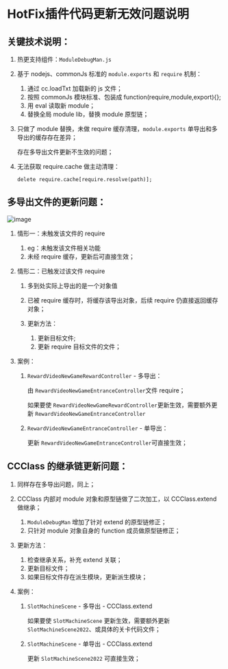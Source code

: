 # HotFix插件代码更新无效问题说明

## 关键技术说明：

1. 热更支持组件：`ModuleDebugMan.js`
2. 基于 nodejs、commonJs 标准的 `module.exports` 和 `require` 机制：

   1. 通过 cc.loadTxt 加载新的 js 文件；
   2. 按照 commonJs 模块标准、包装成 function(require,module,export){};
   3. 用 eval 读取新 module；
   4. 替换全局 module lib，替换 module 原型链；
3. 只做了 module 替换，未做 require 缓存清理，`module.exports` 单导出和多导出的缓存存在差异；

   存在多导出文件更新不生效的问题；
4. 无法获取 require.cache 做主动清理：

   `delete require.cache[require.resolve(path)];`

## 多导出文件的更新问题：

![image](http://localhost:5173/WTC-Docs/assets/1758174593053_c961e456.png)

1. 情形一：未触发该文件的 require

   1. eg：未触发该文件相关功能
   2. 未经 require 缓存，更新后可直接生效；
2. 情形二：已触发过该文件 require

   1. 多到处实际上导出的是一个对象值
   2. 已被 require 缓存时，将缓存该导出对象，后续 require 仍直接返回缓存对象；
   3. 更新方法：

      1. 更新目标文件;
      2. 更新 require 目标文件的文件；
3. 案例：

   1. `RewardVideoNewGameRewardController` - 多导出：

      由 `RewardVideoNewGameEntranceController`文件 require；

      如果要使 `RewardVideoNewGameRewardController`更新生效，需要额外更新 `RewardVideoNewGameEntranceController`
   2. `RewardVideoNewGameEntranceController` - 单导出：

      更新 `RewardVideoNewGameEntranceController`可直接生效；

## CCClass 的继承链更新问题：

1. 同样存在多导出问题，同上；
2. CCClass 内部对 module 对象和原型链做了二次加工，以 CCClass.extend 做继承；

   1. `ModuleDebugMan` 增加了针对 extend 的原型链修正；
   2. 只针对 module 对象自身的 function 成员做原型链修正；
3. 更新方法：

   1. 检查继承关系，补充 extend 关联；
   2. 更新目标文件；
   3. 如果目标文件存在派生模块，更新派生模块；
4. 案例：

   1. `SlotMachineScene` - 多导出 - CCClass.extend

      如果要使 `SlotMachineScene` 更新生效，需要额外更新 `SlotMachineScene2022`、或具体的关卡代码文件；
   2. `SlotMachineScene` - 单导出 - CCClass.extend

      更新 `SlotMachineScene2022` 可直接生效；

‍
